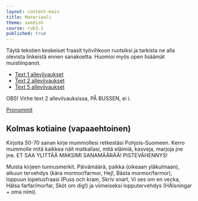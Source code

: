 ```yaml
---
layout: content-main
title: Materiaali
theme: swedish
course: rub3.1
published: true
---
```


Täytä tekstien keskeiset fraasit työvihkoon ruotsiksi ja tarkista ne alla olevista linkeistä ennen sanakoetta. Huomioi myös open lisäämät muistiinpanot. 

- [Text 1 alleviivaukset](/media/rub3/text1_alleviivaukset.pdf)
- [Text 2 alleviivaukset](/media/rub3/text2_alleviivaukset.pdf)
- [Text 5 alleviivaukset](/media/rub3/text5_alleviivaukset_oikeat.pdf)


OBS! Virhe text 2 alleviivauksissa, PÅ BUSSEN, ei i.

[Pronominit](https://quizlet.com/_1m3728)

## Kolmas kotiaine (vapaaehtoinen)

Kirjoita 50-70 sanan kirje mummollesi retkestäsi Pohjois-Suomeen. Kerro mummolle mitä kaikkea näit matkallasi, mitä eläimiä, kasveja, marjoja jne jne. ET SAA YLITTÄÄ MAKSIMI SANAMÄÄRÄÄ! PISTEVÄHENNYS!

Muista kirjeen tunnusmerkit. Päivämäärä, paikka (oikeaan yläkulmaan), alkuun tervehdys (kära mormor/farmor, Hej!, Bästa mormor/farmor), loppuun lopetusfraasi (Puss och kram, Skriv snart, Vi ses om en vecka, Hälsa farfar/morfar, Sköt om dig!) ja viimeiseksi lopputervehdys (HÄlsningar + oma nimi).
